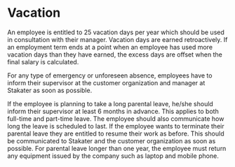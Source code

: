 # Vacation
An employee is entitled to 25 vacation days per year which should be used in consultation with their manager. Vacation days are earned retroactively. If an employment term ends at a point when an employee has used more vacation days than they have earned, the excess days are offset when the final salary is calculated.

For any type of emergency or unforeseen absence, employees have to inform their supervisor at the customer organization and manager at Stakater as soon as possible.

If the employee is planning to take a long parental leave, he/she should inform  their supervisor at least 6 months in advance. This applies to both full-time and part-time leave. The employee should also communicate how long the leave is scheduled to last. If the employee wants to terminate their parental leave they are entitled to resume their work as before. This should be communicated to Stakater and the customer organization as soon as possible. For parental leave longer than one year, the employee must return any equipment issued by the company such as laptop and mobile phone. 
